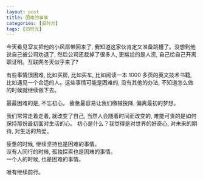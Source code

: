 ```yaml
---
layout: post
title: 困难的事情
categories: [旧时光]
tags: [旧时光]
---
```


今天看见室友把他的小风扇带回来了, 我知道这家伙肯定又准备跳槽了。没想到他说自己被公司劝退了, 然后公司还裁掉了很多人, 更尴尬的是人资, 自己给自己开离职证明。互联网冬天似乎来了?

有些事情很困难, 比如买房, 比如买车, 比如阅读一本 1000 多页的英文技术书籍, 比如遇见一个合适的人。这些事情可能是困难的, 没有其他的办法, 不知道怎么做的时候就继续做下去。 
 
最最困难的是, 不忘初心。 疲惫最容易让我们缴械投降, 偏离最初的梦想。
 
我们常常走着走着, 就改变了自己, 当然人会随着时间而改变的, 难能可贵的是如何保持那份最初面对生活的心。
初心是什么？我觉得是对世界的好奇心, 对未来的期待, 对生活的热爱。  


疲惫的时候, 继续坚持也是困难的事情。  
没有人同行的时候, 孤独探索也是困难的事情。  
一个人的时候, 也是困难的事情。  
 
唯有继续前行。
 
